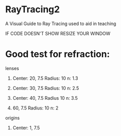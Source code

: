 # RayTracing2
A Visual Guide to Ray Tracing used to aid in teaching

IF CODE DOESN'T SHOW RESIZE YOUR WINDOW


# Good test for refraction:

lenses
1. Center: 20, 7.5
    Radius:  10
    n: 1.3

2. Center: 30, 7.5
    Radius: 10
    n: 2.5
3. Center: 40, 7.5
    Radius 10
    n: 3.5

4. 60, 7.5 
    Radius: 10
    n: 2

origins 
1. Center: 1, 7.5